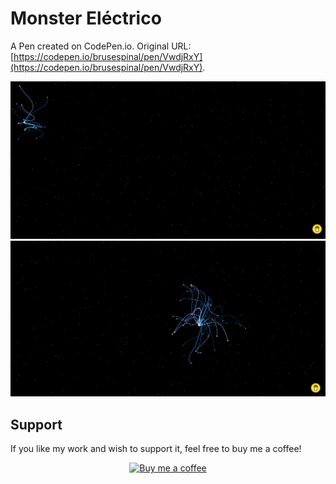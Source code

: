 # Monster Eléctrico

A Pen created on CodePen.io. Original URL: [https://codepen.io/brusespinal/pen/VwdjRxY](https://codepen.io/brusespinal/pen/VwdjRxY).

![how does the electric background work ](first-image)
![how does it move on the screen](second-image)



Support
-------
If you like my work and wish to support it, feel free to buy me a coffee!

<p align="center">
  <a href="https://www.buymeacoffee.com/mohamadabb3">
    <img src="https://www.buymeacoffee.com/assets/img/custom_images/orange_img.png" alt="Buy me a coffee"/>
  </a>
</p>
